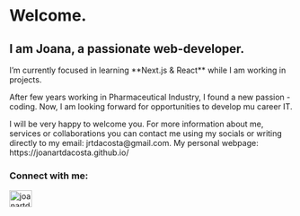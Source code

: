 <h1>Welcome.</h1>
<h2>I am Joana, a passionate web-developer.</h2>

<p>I’m currently focused in learning **Next.js & React** while I am working in projects.</p>

<p>After few years working in Pharmaceutical Industry, I found a new passion - coding. Now, I am looking forward for opportunities to develop mu career IT.</p>

<p> I will be very happy to welcome you. For more information about me, services or collaborations you can contact me using my socials or writing directly to my email: jrtdacosta@gmail.com. My personal webpage: https://joanartdacosta.github.io/</p>

<h3 align="left">Connect with me:</h3>
<p align="left">
<a href="https://linkedin.com/in/joanartdacosta" target="blank"><img align="center" src="https://raw.githubusercontent.com/rahuldkjain/github-profile-readme-generator/master/src/images/icons/Social/linked-in-alt.svg" alt="joanartdacosta" height="30" width="40" /></a>
</p>
